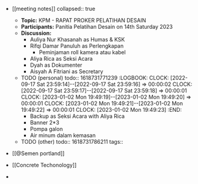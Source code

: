 - [[meeting notes]]
  collapsed:: true
	- **Topic:** KPM - RAPAT PROKER PELATIHAN DESAIN
	- **Participants:** Panitia Pelatihan Desain on 14th Saturday 2023
	- **Discussion:**
		- Auliya Nur Khasanah as Humas & KSK
		- Rifqi Damar Panuluh as Perlengkapan
			- Peminjaman roll kamera atau kabel
		- Aliya Rica as Seksi Acara
		- Dyah as Dokumenter
		- Aisyah A Fitriani as Secretary
	- TODO (personal)
	  todo:: 1618731771239
	  :LOGBOOK:
	  CLOCK: [2022-09-17 Sat 23:59:14]--[2022-09-17 Sat 23:59:16] =>  00:00:02
	  CLOCK: [2022-09-17 Sat 23:59:17]--[2022-09-17 Sat 23:59:18] =>  00:00:01
	  CLOCK: [2023-01-02 Mon 19:49:19]--[2023-01-02 Mon 19:49:20] =>  00:00:01
	  CLOCK: [2023-01-02 Mon 19:49:21]--[2023-01-02 Mon 19:49:22] =>  00:00:01
	  CLOCK: [2023-01-02 Mon 19:49:23]
	  :END:
		- Backup as Seksi Acara with Aliya Rica
		- Banner 2*3
		- Pompa galon
		- Air minum dalam kemasan
	- TODO (other)
	  todo:: 1618731786211
tags::

- [[@Semen portland]]
- [[Concrete Techonology]]
-